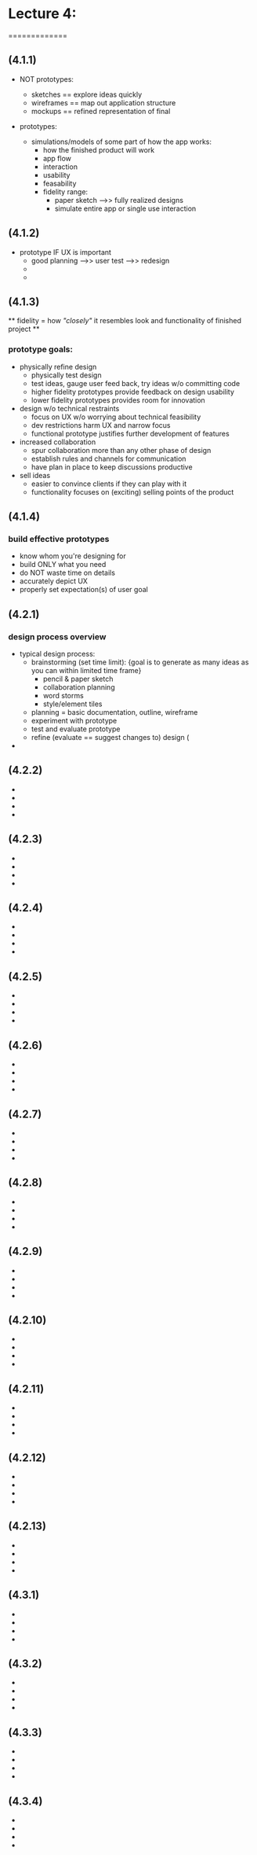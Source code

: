 # Lecture 4:
=============

## (4.1.1)
* NOT prototypes:
	* sketches == explore ideas quickly
	* wireframes == map out application structure
	* mockups == refined representation of final

* prototypes:
	* simulations/models of some part of how the app works:
		* how the finished product will work
		* app flow
		* interaction
		* usability
		* feasability
		* fidelity range:
			* paper sketch -->> fully realized designs
			* simulate entire app or single use interaction

## (4.1.2)
* prototype IF UX is important
	* good planning -->> user test -->> redesign
	* 
	* 

## (4.1.3)
** fidelity = how _"closely"_ it resembles look and functionality of finished project **
### prototype goals:
* physically refine design
	* physically test design
	* test ideas, gauge user feed back, try ideas w/o committing code
	* higher fidelity prototypes provide feedback on design usability
	* lower fidelity prototypes provides room for innovation
* design w/o technical restraints
	* focus on UX w/o worrying about technical feasibility
	* dev restrictions harm UX and narrow focus
	* functional prototype justifies further development of features
* increased collaboration
	* spur collaboration more than any other phase of design
	* establish rules and channels for communication
	* have plan in place to keep discussions productive
* sell ideas
	* easier to convince clients if they can play with it
	* functionality focuses on (exciting) selling points of the product

## (4.1.4)
### build effective prototypes
* know whom you're designing for
* build ONLY what you need
* do NOT waste time on details
* accurately depict UX
* properly set expectation(s) of user goal


## (4.2.1)
### design process overview
* typical design process:
	* brainstorming (set time limit): {goal is to generate as many ideas as you can within limited time frame}
		* pencil & paper sketch
		* collaboration planning
		* word storms
		* style/element tiles	
	* planning = basic documentation, outline, wireframe
	* experiment with prototype
	* test and evaluate prototype
	* refine (evaluate == suggest changes to) design ( 
* 

## (4.2.2)
* 
* 
* 
* 

## (4.2.3)
* 
* 
* 
* 

## (4.2.4)
* 
* 
* 
* 

## (4.2.5)
* 
* 
* 
* 

## (4.2.6)
* 
* 
* 
* 

## (4.2.7)
* 
* 
* 
* 

## (4.2.8)
* 
* 
* 
* 

## (4.2.9)
* 
* 
* 
* 

## (4.2.10)
* 
* 
* 
* 

## (4.2.11)
* 
* 
* 
* 

## (4.2.12)
* 
* 
* 
* 

## (4.2.13)
* 
* 
* 
* 

## (4.3.1)
* 
* 
* 
* 

## (4.3.2)
* 
* 
* 
* 

## (4.3.3)
* 
* 
* 
* 

## (4.3.4)
* 
* 
* 
* 

